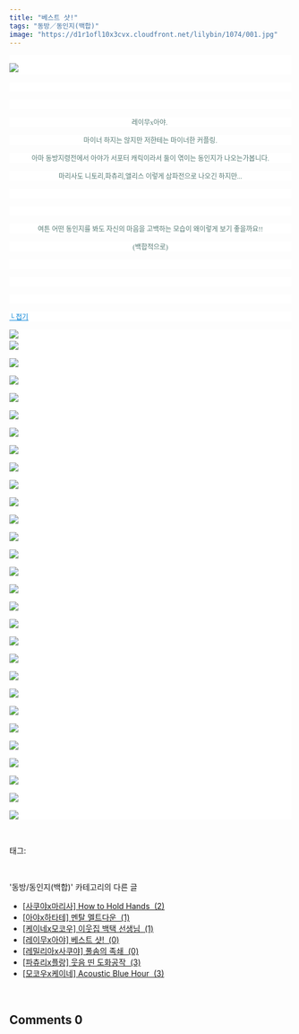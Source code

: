 ```yaml
---
title: "베스트 샷!"
tags: "동방／동인지(백합)"
image: "https://d1r1ofl10x3cvx.cloudfront.net/lilybin/1074/001.jpg"
---
```

<div class="article">
<div class="area_view">
<p style="text-align: justify; background: white"><span style="color:#557a74; font-family:돋움; font-size:9pt"><br/><img src="{{ site.imgserver7 }}/lilybin/1074/001.jpg"/> 
</span></p><p style="text-align: justify; background: white"> 
 </p><p style="text-align: justify; background: white"> 
 </p><p style="text-align: center; background: white"><span style="color:#557a74; font-family:돋움; font-size:9pt">레이무x아야. 
</span></p><p style="text-align: center; background: white"><span style="color:#557a74; font-family:돋움; font-size:9pt">마이너 하지는 않지만 저한테는 마이너한 커플링.
</span></p><p style="text-align: center; background: white"><span style="color:#557a74; font-family:돋움; font-size:9pt">아마 동방지령전에서 아야가 서포터 캐릭이라서 둘이 엮이는 동인지가 나오는가봅니다.
</span></p><p style="text-align: center; background: white"><span style="color:#557a74; font-family:돋움; font-size:9pt">마리사도 니토리,파츄리,앨리스 이렇게 삼파전으로 나오긴 하지만...
</span></p><p style="text-align: center; background: white"> 
 </p><p style="text-align: center; background: white"> 
 </p><p style="text-align: center; background: white"><span style="color:#557a74; font-family:돋움; font-size:9pt">여튼 어떤 동인지를 봐도 자신의 마음을 고백하는 모습이 왜이렇게 보기 좋을까요!!
</span></p><p style="text-align: center; background: white"><span style="color:#557a74; font-family:돋움; font-size:9pt">(백합적으로)
</span></p><p style="text-align: center; background: white"> 
 </p><p style="text-align: justify; background: white"> 
 </p><p style="background: white">
 </p><p style="background: white"><a href="http://blog.naver.com/PostView.nhn?blogId=cjb0236&amp;logNo=150136942218&amp;parentCategoryNo=&amp;categoryNo=41&amp;viewDate=&amp;isShowPopularPosts=false&amp;from=postView"><span style="color:#0482d6; font-family:돋움; font-size:9pt; text-decoration:underline">└ 접기</span></a><span style="color:#557a74; font-family:돋움; font-size:9pt">
</span></p><p style="background: white"><img src="{{ site.imgserver7 }}/lilybin/1074/002.jpg"/><span style="color:#557a74; font-family:돋움; font-size:9pt"><br/><img src="{{ site.imgserver7 }}/lilybin/1074/003.jpg"/><br/><br/><img src="{{ site.imgserver7 }}/lilybin/1074/004.jpg"/><br/><br/><img src="{{ site.imgserver7 }}/lilybin/1074/005.jpg"/><br/><br/><img src="{{ site.imgserver7 }}/lilybin/1074/006.jpg"/><br/><br/><img src="{{ site.imgserver7 }}/lilybin/1074/007.jpg"/><br/><br/><img src="{{ site.imgserver7 }}/lilybin/1074/008.jpg"/><br/><br/><img src="{{ site.imgserver7 }}/lilybin/1074/009.jpg"/><br/><br/><img src="{{ site.imgserver7 }}/lilybin/1074/010.jpg"/><br/><br/><img src="{{ site.imgserver7 }}/lilybin/1074/011.jpg"/><br/><br/><img src="{{ site.imgserver7 }}/lilybin/1074/012.jpg"/><br/><br/><img src="{{ site.imgserver7 }}/lilybin/1074/013.jpg"/><br/><br/><img src="{{ site.imgserver7 }}/lilybin/1074/014.jpg"/><br/><br/><img src="{{ site.imgserver7 }}/lilybin/1074/015.jpg"/><br/><br/><img src="{{ site.imgserver7 }}/lilybin/1074/016.jpg"/><br/><br/><img src="{{ site.imgserver7 }}/lilybin/1074/017.jpg"/><br/><br/><img src="{{ site.imgserver7 }}/lilybin/1074/018.jpg"/><br/><br/><img src="{{ site.imgserver7 }}/lilybin/1074/019.jpg"/><br/><br/><img src="{{ site.imgserver7 }}/lilybin/1074/020.jpg"/><br/><br/><img src="{{ site.imgserver7 }}/lilybin/1074/021.jpg"/><br/><br/><img src="{{ site.imgserver7 }}/lilybin/1074/022.jpg"/><br/><br/><img src="{{ site.imgserver7 }}/lilybin/1074/023.jpg"/><br/><br/><img src="{{ site.imgserver7 }}/lilybin/1074/024.jpg"/><br/><br/><img src="{{ site.imgserver7 }}/lilybin/1074/025.jpg"/><br/><br/><img src="{{ site.imgserver7 }}/lilybin/1074/026.jpg"/><br/><br/><img src="{{ site.imgserver7 }}/lilybin/1074/027.jpg"/><br/><br/><img src="{{ site.imgserver7 }}/lilybin/1074/028.jpg"/><br/><br/><img src="{{ site.imgserver7 }}/lilybin/1074/029.jpg"/><br/><br/><img src="{{ site.imgserver7 }}/lilybin/1074/030.jpg"/>
</span></p>
</div></div><br/>
<div class="tagTrail">
<p>태그: </p>
<ul>
</ul>
</div><br/>
<div class="another">
<p>'동방/동인지(백합)' 카테고리의 다른 글</p>
<ul>
<li><a href="/lilybin_1077">
[사쿠야x마리사] How to Hold Hands  (2)
</a></li>
<li><a href="/lilybin_1076">
[아야x하타테] 멘탈 멜트다운  (1)
</a></li>
<li><a href="/lilybin_1075">
[케이네x모코우] 이웃집 백택 선생님  (1)
</a></li>
<li><a href="/lilybin_1074">
[레이무x아야] 베스트 샷!  (0)
</a></li>
<li><a href="/lilybin_1073">
[레밀리아x사쿠야] 풀솜의 족쇄  (0)
</a></li>
<li><a href="/lilybin_1072">
[파츄리x플랑] 웃음 띤 도화공작  (3)
</a></li>
<li><a href="/lilybin_1071">
[모코우x케이네] Acoustic Blue Hour  (3)
</a></li>
</ul>
</div><br/>
<div class="comment">
<h2 class="bold">Comments <span id="commentCount1074">0</span></h2>
<div style="clear:both;">
<div id="entry1074Comment" style="display:block">
</div>
</div>
</div><br/>
<br/>
<p id="refer"></p>
<br/>

